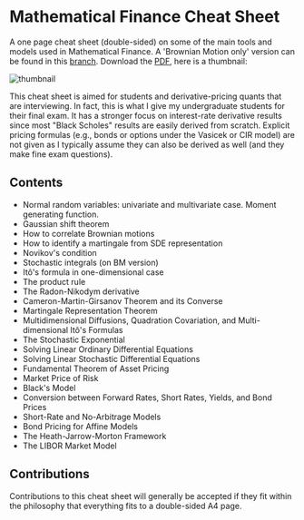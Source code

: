 # Mathematical Finance Cheat Sheet

A one page cheat sheet (double-sided) on some of the main tools and models used in Mathematical Finance. A 'Brownian Motion only' version can be found in this [branch](https://github.com/daleroberts/math-finance-cheat-sheet/tree/bm-only/). Download the [PDF](https://cdn.jsdelivr.net/gh/daleroberts/math-finance-cheat-sheet@master/math-finance-cheat-sheet.pdf), here is a thumbnail:

![thumbnail](https://rawgithub.com/daleroberts/math-finance-cheat-sheet/master/thumb.png)

This cheat sheet is aimed for students and derivative-pricing quants that are interviewing. In fact, this is what I give my undergraduate students for their final exam. It has a stronger focus on interest-rate derivative results since most "Black Scholes" results are easily derived from scratch. Explicit pricing formulas (e.g., bonds or options under the Vasicek or CIR model) are not given as I typically assume they can also be derived as well (and they make fine exam questions).

## Contents

  * Normal random variables: univariate and multivariate case. Moment generating function.
  * Gaussian shift theorem
  * How to correlate Brownian motions
  * How to identify a martingale from SDE representation
  * Novikov's condition
  * Stochastic integrals (on BM version)
  * Itô's formula in one-dimensional case
  * The product rule
  * The Radon-Nikodym derivative
  * Cameron-Martin-Girsanov Theorem and its Converse
  * Martingale Representation Theorem
  * Multidimensional Diffusions, Quadration Covariation, and Multi-dimensional Itô's Formulas
  * The Stochastic Exponential
  * Solving Linear Ordinary Differential Equations
  * Solving Linear Stochastic Differential Equations
  * Fundamental Theorem of Asset Pricing
  * Market Price of Risk
  * Black's Model
  * Conversion between Forward Rates, Short Rates, Yields, and Bond Prices
  * Short-Rate and No-Arbitrage Models
  * Bond Pricing for Affine Models
  * The Heath-Jarrow-Morton Framework
  * The LIBOR Market Model
  
 
## Contributions

Contributions to this cheat sheet will generally be accepted if they fit within the philosophy that everything fits to a double-sided A4 page.
